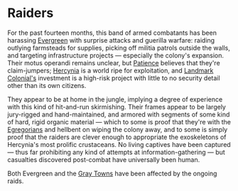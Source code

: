 # Raiders

For the past fourteen months, this band of armed combatants has been harassing [Evergreen](../places/evergreen.md) with surprise attacks and guerilla warfare: raiding outlying farmsteads for supplies, picking off militia patrols outside the walls, and targeting infrastructure projects — especially the colony's expansion. Their motus operandi remains unclear, but [Patience](../people/landmark/patience.md) believes that they're claim-jumpers; [Hercynia](../things/hercynia.md) is a world ripe for exploitation, and [Landmark Colonial's](../factions/landmark-colonial.md) investment is a high-risk project with little to no security detail other than its own citizens.

They appear to be at home in the jungle, implying a degree of experience with this kind of hit-and-run skirmishing. Their frames appear to be largely jury-rigged and hand-maintained, and armored with segments of some kind of hard, rigid organic material — which to some is proof that they're with the [Egregorians](../things/egregorians.md) and hellbent on wiping the colony away, and to some is simply proof that the raiders are clever enough to appropriate the exoskeletons of Hercynia's most prolific crustaceans. No living captives have been captured — thus far prohibiting any kind of attempts at information-gathering — but casualties discovered post-combat have universally been human.

Both Evergreen and the [Gray Towns](../places/gray-towns.md) have been affected by the ongoing raids.